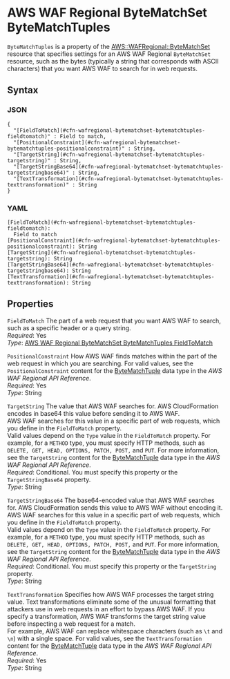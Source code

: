 # AWS WAF Regional ByteMatchSet ByteMatchTuples<a name="aws-properties-wafregional-bytematchset-bytematchtuples"></a>

`ByteMatchTuples` is a property of the [AWS::WAFRegional::ByteMatchSet](aws-resource-wafregional-bytematchset.md) resource that specifies settings for an AWS WAF Regional `ByteMatchSet` resource, such as the bytes \(typically a string that corresponds with ASCII characters\) that you want AWS WAF to search for in web requests\.

## Syntax<a name="w4ab1c21c14e2148b5"></a>

### JSON<a name="aws-properties-wafregional-bytematchset-bytematchtuples-syntax.json"></a>

```
{
  "[FieldToMatch](#cfn-wafregional-bytematchset-bytematchtuples-fieldtomatch)" : Field to match,
  "[PositionalConstraint](#cfn-wafregional-bytematchset-bytematchtuples-positionalconstraint)" : String,
  "[TargetString](#cfn-wafregional-bytematchset-bytematchtuples-targetstring)" : String,
  "[TargetStringBase64](#cfn-wafregional-bytematchset-bytematchtuples-targetstringbase64)" : String,
  "[TextTransformation](#cfn-wafregional-bytematchset-bytematchtuples-texttransformation)" : String
}
```

### YAML<a name="aws-properties-wafregional-bytematchset-bytematchtuples-syntax.yaml"></a>

```
[FieldToMatch](#cfn-wafregional-bytematchset-bytematchtuples-fieldtomatch):
  Field to match
[PositionalConstraint](#cfn-wafregional-bytematchset-bytematchtuples-positionalconstraint): String
[TargetString](#cfn-wafregional-bytematchset-bytematchtuples-targetstring): String
[TargetStringBase64](#cfn-wafregional-bytematchset-bytematchtuples-targetstringbase64): String
[TextTransformation](#cfn-wafregional-bytematchset-bytematchtuples-texttransformation): String
```

## Properties<a name="w4ab1c21c14e2148b7"></a>

`FieldToMatch`  <a name="cfn-wafregional-bytematchset-bytematchtuples-fieldtomatch"></a>
The part of a web request that you want AWS WAF to search, such as a specific header or a query string\.  
*Required*: Yes  
*Type*: [AWS WAF Regional ByteMatchSet ByteMatchTuples FieldToMatch](aws-properties-wafregional-bytematchset-bytematchtuples-fieldtomatch.md)

`PositionalConstraint`  <a name="cfn-wafregional-bytematchset-bytematchtuples-positionalconstraint"></a>
How AWS WAF finds matches within the part of the web request in which you are searching\. For valid values, see the `PositionalConstraint` content for the [ByteMatchTuple](https://docs.aws.amazon.com/waf/latest/APIReference/API_regional_ByteMatchTuple.html) data type in the *AWS WAF Regional API Reference*\.  
*Required*: Yes  
*Type*: String

`TargetString`  <a name="cfn-wafregional-bytematchset-bytematchtuples-targetstring"></a>
The value that AWS WAF searches for\. AWS CloudFormation encodes in base64 this value before sending it to AWS WAF\.  
AWS WAF searches for this value in a specific part of web requests, which you define in the `FieldToMatch` property\.  
Valid values depend on the `Type` value in the `FieldToMatch` property\. For example, for a `METHOD` type, you must specify HTTP methods, such as `DELETE, GET, HEAD, OPTIONS, PATCH, POST,` and `PUT`\. For more information, see the `TargetString` content for the [ByteMatchTuple](https://docs.aws.amazon.com/waf/latest/APIReference/API_regional_ByteMatchTuple.html) data type in the *AWS WAF Regional API Reference*\.  
*Required*: Conditional\. You must specify this property or the `TargetStringBase64` property\.  
*Type*: String

`TargetStringBase64`  <a name="cfn-wafregional-bytematchset-bytematchtuples-targetstringbase64"></a>
The base64\-encoded value that AWS WAF searches for\. AWS CloudFormation sends this value to AWS WAF without encoding it\.  
AWS WAF searches for this value in a specific part of web requests, which you define in the `FieldToMatch` property\.  
Valid values depend on the `Type` value in the `FieldToMatch` property\. For example, for a `METHOD` type, you must specify HTTP methods, such as `DELETE, GET, HEAD, OPTIONS, PATCH, POST,` and `PUT`\. For more information, see the `TargetString` content for the [ByteMatchTuple](https://docs.aws.amazon.com/waf/latest/APIReference/API_regional_ByteMatchTuple.html) data type in the *AWS WAF Regional API Reference*\.  
*Required*: Conditional\. You must specify this property or the `TargetString` property\.  
*Type*: String

`TextTransformation`  <a name="cfn-wafregional-bytematchset-bytematchtuples-texttransformation"></a>
Specifies how AWS WAF processes the target string value\. Text transformations eliminate some of the unusual formatting that attackers use in web requests in an effort to bypass AWS WAF\. If you specify a transformation, AWS WAF transforms the target string value before inspecting a web request for a match\.  
For example, AWS WAF can replace whitespace characters \(such as `\t` and `\n`\) with a single space\. For valid values, see the `TextTransformation` content for the [ByteMatchTuple](https://docs.aws.amazon.com/waf/latest/APIReference/API_regional_ByteMatchTuple.html) data type in the *AWS WAF Regional API Reference*\.  
*Required*: Yes  
*Type*: String